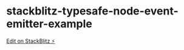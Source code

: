 # stackblitz-typesafe-node-event-emitter-example

[Edit on StackBlitz ⚡️](https://stackblitz.com/edit/node-4kixah)